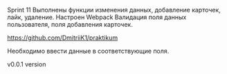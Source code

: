 Sprint 11
Выполнены функции изменения данных, добавление карточек, лайк, удаление.
Настроен Webpack
Валидация поля данных пользователя, поля добавления карточек.

https://github.com/DmitriiK1/praktikum

Необходимо ввести данные в соответствующие поля.

v0.0.1 version